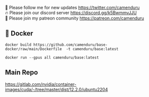 🐣 Please follow me for new updates https://twitter.com/camenduru <br />
🔥 Please join our discord server https://discord.gg/k5BwmmvJJU <br />
🥳 Please join my patreon community https://patreon.com/camenduru <br />

## 🐳 Docker

```
docker build https://github.com/camenduru/base-docker/raw/main/Dockerfile  -t camenduru/base:latest
```
```
docker run --gpus all camenduru/base:latest
```

## Main Repo
https://gitlab.com/nvidia/container-images/cuda/-/tree/master/dist/12.2.0/ubuntu2204
